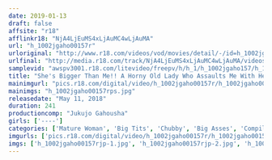 ```yaml
---
date: 2019-01-13
draft: false
affsite: "r18"
afflinkr18: "NjA4LjEuMS4xLjAuMC4wLjAuMA"
url: "h_1002jgaho00157r"
urloriginal: "http://www.r18.com/videos/vod/movies/detail/-/id=h_1002jgaho00157r"
urlfinal: "http://media.r18.com/track/NjA4LjEuMS4xLjAuMC4wLjAuMA/videos/vod/movies/detail/-/id=h_1002jgaho00157r"
samplevid: "awspv3001.r18.com/litevideo/freepv/h/h_1/h_1002jgaho157/h_1002jgaho157_dmb_w.mp4"
title: "She's Bigger Than Me!! A Horny Old Lady Who Assaults Me With Her Amazing Voluptuous Body 240 Furious Minutes"
mainimgurl: "pics.r18.com/digital/video/h_1002jgaho00157r/h_1002jgaho00157rps.jpg"
mainimgs: "h_1002jgaho00157rps.jpg"
releasedate: "May 11, 2018"
duration: 241
productioncomp: "Jukujo Gahousha"
girls: ['----']
categories: ['Mature Woman', 'Big Tits', 'Chubby', 'Big Asses', 'Compilation', 'Over 4 Hours']
imgurls: ['pics.r18.com/digital/video/h_1002jgaho00157r/h_1002jgaho00157rjp-1.jpg', 'pics.r18.com/digital/video/h_1002jgaho00157r/h_1002jgaho00157rjp-2.jpg', 'pics.r18.com/digital/video/h_1002jgaho00157r/h_1002jgaho00157rjp-3.jpg', 'pics.r18.com/digital/video/h_1002jgaho00157r/h_1002jgaho00157rjp-4.jpg', 'pics.r18.com/digital/video/h_1002jgaho00157r/h_1002jgaho00157rjp-5.jpg', 'pics.r18.com/digital/video/h_1002jgaho00157r/h_1002jgaho00157rjp-6.jpg', 'pics.r18.com/digital/video/h_1002jgaho00157r/h_1002jgaho00157rjp-7.jpg', 'pics.r18.com/digital/video/h_1002jgaho00157r/h_1002jgaho00157rjp-8.jpg', 'pics.r18.com/digital/video/h_1002jgaho00157r/h_1002jgaho00157rjp-9.jpg', 'pics.r18.com/digital/video/h_1002jgaho00157r/h_1002jgaho00157rjp-10.jpg', 'pics.r18.com/digital/video/h_1002jgaho00157r/h_1002jgaho00157rjp-11.jpg', 'pics.r18.com/digital/video/h_1002jgaho00157r/h_1002jgaho00157rjp-12.jpg', 'pics.r18.com/digital/video/h_1002jgaho00157r/h_1002jgaho00157rjp-13.jpg', 'pics.r18.com/digital/video/h_1002jgaho00157r/h_1002jgaho00157rjp-14.jpg', 'pics.r18.com/digital/video/h_1002jgaho00157r/h_1002jgaho00157rjp-15.jpg', 'pics.r18.com/digital/video/h_1002jgaho00157r/h_1002jgaho00157rjp-16.jpg', 'pics.r18.com/digital/video/h_1002jgaho00157r/h_1002jgaho00157rjp-17.jpg', 'pics.r18.com/digital/video/h_1002jgaho00157r/h_1002jgaho00157rjp-18.jpg', 'pics.r18.com/digital/video/h_1002jgaho00157r/h_1002jgaho00157rjp-19.jpg', 'pics.r18.com/digital/video/h_1002jgaho00157r/h_1002jgaho00157rjp-20.jpg']
imgs: ['h_1002jgaho00157rjp-1.jpg', 'h_1002jgaho00157rjp-2.jpg', 'h_1002jgaho00157rjp-3.jpg', 'h_1002jgaho00157rjp-4.jpg', 'h_1002jgaho00157rjp-5.jpg', 'h_1002jgaho00157rjp-6.jpg', 'h_1002jgaho00157rjp-7.jpg', 'h_1002jgaho00157rjp-8.jpg', 'h_1002jgaho00157rjp-9.jpg', 'h_1002jgaho00157rjp-10.jpg', 'h_1002jgaho00157rjp-11.jpg', 'h_1002jgaho00157rjp-12.jpg', 'h_1002jgaho00157rjp-13.jpg', 'h_1002jgaho00157rjp-14.jpg', 'h_1002jgaho00157rjp-15.jpg', 'h_1002jgaho00157rjp-16.jpg', 'h_1002jgaho00157rjp-17.jpg', 'h_1002jgaho00157rjp-18.jpg', 'h_1002jgaho00157rjp-19.jpg', 'h_1002jgaho00157rjp-20.jpg']
---
```

